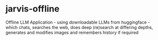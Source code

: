 # jarvis-offline
Offline LLM Application - using downloadable LLMs from huggingface - which chats, searches the web, does deep (re)search at differing depths, generates and modifies images and remembers history if required
